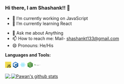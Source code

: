 ### Hi there, I am Shashank!! 👋


- 🔭 I’m currently working on JavaScript
- 🌱 I’m currently learning React
<!-- 👯 I’m looking to collaborate on ...
- 🤔 I’m looking for help with ...-->
- 💬 Ask me about Anything
- 📫 How to reach me: Mail- shashankt133@gmail.com
- 😄 Pronouns: He/His
<!-- ⚡ Fun fact: ... -->
 
 **Languages and Tools:** 
 
 <code><img height="20" src="https://raw.githubusercontent.com/github/explore/80688e429a7d4ef2fca1e82350fe8e3517d3494d/topics/javascript/javascript.png"></code>
 <code><img height="20" src="https://raw.githubusercontent.com/github/explore/80688e429a7d4ef2fca1e82350fe8e3517d3494d/topics/cpp/cpp.png"></code>
 <code><img height="20" src="https://raw.githubusercontent.com/github/explore/80688e429a7d4ef2fca1e82350fe8e3517d3494d/topics/react/react.png"></code>
 <code><img height="20" src="https://raw.githubusercontent.com/github/explore/80688e429a7d4ef2fca1e82350fe8e3517d3494d/topics/nodejs/nodejs.png"></code>
 <code><img height="20" src="https://raw.githubusercontent.com/github/explore/80688e429a7d4ef2fca1e82350fe8e3517d3494d/topics/mongodb/mongodb.png"></code>
 
 <a href="https://github.com/iampawan">
  <img align="center" src="https://github-readme-stats.vercel.app/api/top-langs/?username=MrShashankTiwari&theme=dark&hide_langs_below=1" />
</a>
<a href="https://github.com/iampawan">
 <img align="center" src = "https://github-readme-stats.vercel.app/api?username=MrShashankTiwari&&show_icons=true&title_color=ffffff&icon_color=bb2acf&text_color=daf7dc&bg_color=151515&line_height=27" alt="Pawan's github stats"/>
</a>
 


